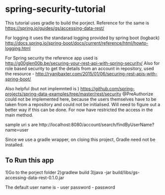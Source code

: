 # spring-security-tutorial

This tutorial uses gradle to build the porject. Reference for the same is 
https://spring.io/guides/gs/accessing-data-rest/

For logging it uses the standarad logging provided by spring boot (logback)
http://docs.spring.io/spring-boot/docs/current/reference/html/howto-logging.html

For Spring security the reference app used is
http://g00glen00b.be/securing-your-rest-api-with-spring-security/
Also for role based security to get the details from an account in repository, used the resource -
http://ryanjbaxter.com/2015/01/06/securing-rest-apis-with-spring-boot/

Also helpful (but not implemnted is )
https://github.com/spring-projects/spring-data-examples/tree/master/rest/security
@PreAuthorize could not be implemented here, because the users themselves have to be taken from a repository and could not
be initialised. Will need to figure out a better way if this can be done. For now have restricted the access in the main 
method.

sample uri s are
http://localhost:8080/account/search/findByUserName?name=user


Since we use a gradle wrapper, on cloing this project, Gradle need not be installed.

To Run this app
----------------
1)Go to the porject folder
2)gradlew build 
3)java -jar build/libs/gs-accessing-data-rest-0.1.0.jar

The default user name is - user
password - password
